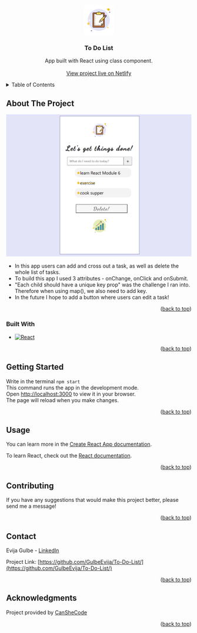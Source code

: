 <a name="readme-top"></a>

<br />
<div align="center">
  <a href="https://github.com/GulbeEvija/To-Do-List/">
    <img src="src/list.png" alt="Logo" width="80" height="80">
  </a>

<h3 align="center">To Do List</h3>

  <p align="center">
    App built with React using class component.
    <br />
    <br />
    <a href="https://thunderous-narwhal-40dc5d.netlify.app/">View project live on Netlify</a>
  </p>
</div>


<details>
  <summary>Table of Contents</summary>
  <ol>
    <li>
      <a href="#about-the-project">About The Project</a>
      <ul>
        <li><a href="#built-with">Built With</a></li>
      </ul>
    </li>
    <li><a href="#getting-started">Getting Started</a></li>
    <li><a href="#usage">Usage</a></li>
    <li><a href="#contributing">Contributing</a></li>
    <li><a href="#contact">Contact</a></li>
    <li><a href="#acknowledgments">Acknowledgments</a></li>
  </ol>
</details>


## About The Project

![Product Name Screen Shot][product-screenshot]

* In this app users can add and cross out a task, as well as delete the whole list of tasks.
* To build this app I used 3 attributes - onChange, onClick and onSubmit.
* "Each child should have a unique key prop" was the challenge I ran into. Therefore when using map(), we also need to add key.
* In the future I hope to add a button where users can edit a task!


<p align="right">(<a href="#readme-top">back to top</a>)</p>


### Built With

* [![React][React.js]][React-url]

<p align="right">(<a href="#readme-top">back to top</a>)</p>



## Getting Started

Write in the terminal `npm start` \
This command runs the app in the development mode.\
Open [http://localhost:3000](http://localhost:3000) to view it in your browser.\
The page will reload when you make changes.


<p align="right">(<a href="#readme-top">back to top</a>)</p>

## Usage

You can learn more in the [Create React App documentation](https://facebook.github.io/create-react-app/docs/getting-started).

To learn React, check out the [React documentation](https://reactjs.org/).


<p align="right">(<a href="#readme-top">back to top</a>)</p>


## Contributing

If you have any suggestions that would make this project better, please send me a message!


<p align="right">(<a href="#readme-top">back to top</a>)</p>


## Contact

Evija Gulbe - [LinkedIn](https://www.linkedin.com/in/evija-gulbe-534673240/)

Project Link: [https://github.com/GulbeEvija/To-Do-List/](https://github.com/GulbeEvija/To-Do-List/)


<p align="right">(<a href="#readme-top">back to top</a>)</p>



## Acknowledgments

Project provided by [CanSheCode](https://edu-canshecode.thinkific.com/)

<p align="right">(<a href="#readme-top">back to top</a>)</p>


[product-screenshot]: taskImage.png
[React.js]: https://img.shields.io/badge/React-20232A?style=for-the-badge&logo=react&logoColor=61DAFB
[React-url]: https://reactjs.org/
